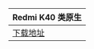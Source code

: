 | Redmi K40    类原生   |
| ---- |
| [下载地址](https://pan.prcabk.xyz/PRCABK2/%E7%B1%BB%E5%8E%9F%E7%94%9F/%E5%AE%89%E5%8D%9311/PEBS/) |
